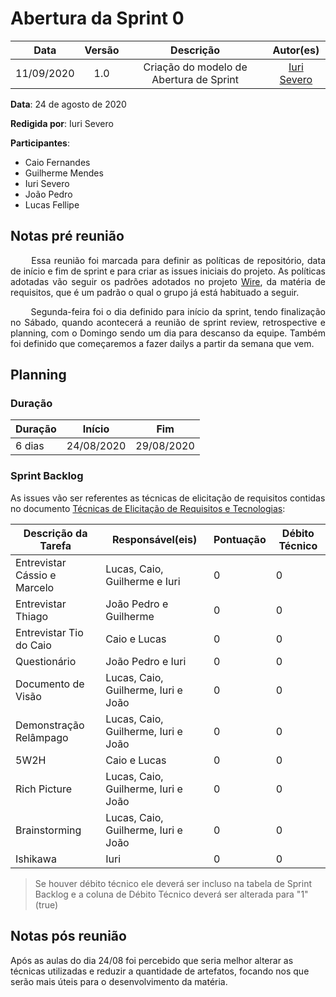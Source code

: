 # Abertura da Sprint 0

|    Data    | Versão |         Descrição         |           Autor(es)           |
| :--------: | :----: | :-----------------------: | :---------------------------: |
| 11/09/2020 |  1.0   | Criação do modelo de Abertura de Sprint | [Iuri Severo](https://github.com/iurisevero) |

**Data**: 24 de agosto de 2020

**Redigida por**: Iuri Severo

**Participantes**: 
* Caio Fernandes
* Guilherme Mendes
* Iuri Severo
* João Pedro
* Lucas Fellipe

## Notas pré reunião

<p align="justify"> &emsp;&emsp; Essa reunião foi marcada para definir as políticas de repositório, data de início e fim de sprint e para criar as issues iniciais do projeto. As políticas adotadas vão seguir os padrões adotados no projeto <a href="https://github.com/Requisitos-de-Software/2019.2-Wire" target="_blank">Wire</a>, da matéria de requisitos, que é um padrão o qual o grupo já está habituado a seguir. </p>

<p align="justify"> &emsp;&emsp; Segunda-feira foi o dia definido para início da sprint, tendo finalização no Sábado, quando acontecerá a reunião de sprint review, retrospective e planning, com o Domingo sendo um dia para descanso da equipe. Também foi definido que começaremos a fazer dailys a partir da semana que vem. </p>

## Planning

### Duração

| Duração |   Início   |     Fim    |
| ------- | ---------- | ---------- |
| 6 dias  | 24/08/2020 | 29/08/2020 |

### Sprint Backlog

As issues vão ser referentes as técnicas de elicitação de requisitos contidas no documento [Técnicas de Elicitação de Requisitos e Tecnologias](/docs/SprintsAndMeetings/2020-08-21-RequirementsElicitationTechniquesAndTechnologies.md): 

| Descrição da Tarefa | Responsável(eis) | Pontuação | Débito Técnico |
| ------------------- | ---------------- | --------- | -------------- |
| Entrevistar Cássio e Marcelo | Lucas, Caio, Guilherme e Iuri | 0 | 0 |
| Entrevistar Thiago | João Pedro e Guilherme | 0 | 0 |
| Entrevistar Tio do Caio | Caio e Lucas | 0 | 0 |
| Questionário | João Pedro e Iuri | 0 | 0 |
| Documento de Visão | Lucas, Caio, Guilherme, Iuri e João | 0 | 0 |
| Demonstração Relâmpago | Lucas, Caio, Guilherme, Iuri e João | 0 | 0 |
| 5W2H | Caio e Lucas | 0 | 0 |
| Rich Picture | Lucas, Caio, Guilherme, Iuri e João | 0 | 0 |
| Brainstorming | Lucas, Caio, Guilherme, Iuri e João | 0 | 0 |
| Ishikawa | Iuri | 0 | 0 |

> Se houver débito técnico ele deverá ser incluso na tabela de Sprint Backlog e a coluna de Débito Técnico deverá ser alterada para "1" (true)

## Notas pós reunião

Após as aulas do dia 24/08 foi percebido que seria melhor alterar as técnicas utilizadas e reduzir a quantidade de artefatos, focando nos que serão mais úteis para o desenvolvimento da matéria. 